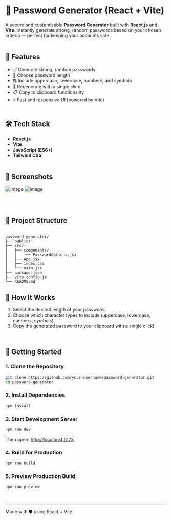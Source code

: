 # 🔐 Password Generator (React + Vite)

A secure and customizable **Password Generator** built with **React.js** and **Vite**. Instantly generate strong, random passwords based on your chosen criteria — perfect for keeping your accounts safe.
<br><br>

## 🚀 Features

- ✅ Generate strong, random passwords
- 🔢 Choose password length
- 🔠 Include uppercase, lowercase, numbers, and symbols
- 🔄 Regenerate with a single click
- 📋 Copy to clipboard functionality
- ⚡ Fast and responsive UI (powered by Vite)
<br><br>

## 🛠️ Tech Stack

- **React.js**
- **Vite**
- **JavaScript (ES6+)**
- **Tailwind CSS**
<br><br>

## 📸 Screenshots
![image](https://github.com/user-attachments/assets/c2409ab8-8498-4636-8936-7701b525ae13)
![image](https://github.com/user-attachments/assets/f04b52e6-a6bd-4d86-9d9e-a3a9be820e48)

<br><br>

## 📁 Project Structure

```

password-generator/
├── public/
├── src/
│   ├── components/
│   │   └── PasswordOptions.jsx
│   ├── App.jsx
│   ├── index.css
│   └── main.jsx
├── package.json
├── vite.config.js
└── README.md

```

## 🔧 How It Works

1. Select the desired length of your password.
2. Choose which character types to include (uppercase, lowercase, numbers, symbols).
3. Copy the generated password to your clipboard with a single click!
<br>

## 🚀 Getting Started

### 1. Clone the Repository

```bash
git clone https://github.com/your-username/password-generator.git
cd password-generator
```

### 2. Install Dependencies

```bash
npm install
```

### 3. Start Development Server

```bash
npm run dev
```

Then open: [http://localhost:5173](http://localhost:5173)

### 4. Build for Production

```bash
npm run build
```

### 5. Preview Production Build

```bash
npm run preview
```
<br>

---

Made with 🛡️ using React + Vite
